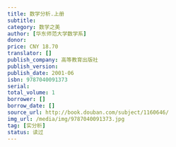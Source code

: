```yaml
---
title: 数学分析.上册
subtitle: 
category: 数学之美
author: [华东师范大学数学系]
donor: 
price: CNY 18.70
translator: []
publish_company: 高等教育出版社
publish_version: 
publish_date: 2001-06
isbn: 9787040091373
serial: 
total_volume: 1
borrower: []
borrow_date: []
source_url: http://book.douban.com/subject/1160646/
img_url: /media/img/9787040091373.jpg
tag: [实分析]
status: 读过
---
```

